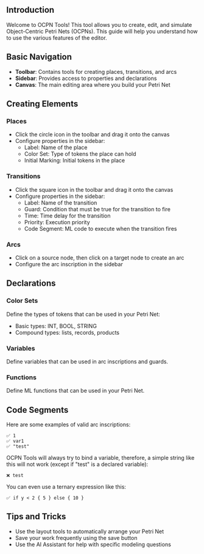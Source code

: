 ## Introduction

Welcome to OCPN Tools! This tool allows you to create, edit, and simulate Object-Centric Petri Nets (OCPNs). This guide will help you understand how to use the various features of the editor.

## Basic Navigation

- **Toolbar**: Contains tools for creating places, transitions, and arcs
- **Sidebar**: Provides access to properties and declarations
- **Canvas**: The main editing area where you build your Petri Net

## Creating Elements

### Places
- Click the circle icon in the toolbar and drag it onto the canvas
- Configure properties in the sidebar:
  - Label: Name of the place
  - Color Set: Type of tokens the place can hold
  - Initial Marking: Initial tokens in the place

### Transitions
- Click the square icon in the toolbar and drag it onto the canvas
- Configure properties in the sidebar:
  - Label: Name of the transition
  - Guard: Condition that must be true for the transition to fire
  - Time: Time delay for the transition
  - Priority: Execution priority
  - Code Segment: ML code to execute when the transition fires

### Arcs
- Click on a source node, then click on a target node to create an arc
- Configure the arc inscription in the sidebar

## Declarations

### Color Sets
Define the types of tokens that can be used in your Petri Net:
- Basic types: INT, BOOL, STRING
- Compound types: lists, records, products

### Variables
Define variables that can be used in arc inscriptions and guards.

### Functions
Define ML functions that can be used in your Petri Net.

## Code Segments

Here are some examples of valid arc inscriptions:

```
✅ 1
✅ var1
✅ "test"
```
OCPN Tools will always try to bind a variable, therefore, a simple string like this will not work (except if "test" is a declared variable):
```
❌ test
```
You can even use a ternary expression like this:
```
✅ if y < 2 { 5 } else { 10 }
```

## Tips and Tricks

- Use the layout tools to automatically arrange your Petri Net
- Save your work frequently using the save button
- Use the AI Assistant for help with specific modeling questions
